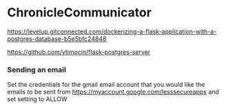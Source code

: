 # ChronicleCommunicator

https://levelup.gitconnected.com/dockerizing-a-flask-application-with-a-postgres-database-b5e5bfc24848

https://github.com/ytimocin/flask-postgres-server

### Sending an email
Set the credentials for the gmail email account that you would like the emails to be sent from
https://myaccount.google.com/lesssecureapps and set setting to ALLOW
